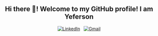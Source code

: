 <div align="center">
  <h2>Hi there 👋! Welcome to my GitHub profile! I am Yeferson</h2>

[![LinkedIn](https://skillicons.dev/icons?i=linkedin)](https://www.linkedin.com/in/yeferson-rua-119216326/) &nbsp;
[![Gmail](https://skillicons.dev/icons?i=gmail)](mailto:yrua52@gmail.com?subject=Hello%20Jasper,%20From%20Github)

</div>
<!--
**YefersonRuaC/YefersonRuaC** is a ✨ _special_ ✨ repository because its `README.md` (this file) appears on your GitHub profile.

Here are some ideas to get you started:

- 🔭 I’m currently working on ...
- 🌱 I’m currently learning ...
- 👯 I’m looking to collaborate on ...
- 🤔 I’m looking for help with ...
- 💬 Ask me about ...
- 📫 How to reach me: ...
- 😄 Pronouns: ...
- ⚡ Fun fact: ...
-->
